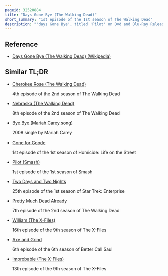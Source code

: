 ```yaml
---
pageid: 32520884
title: "Days Gone Bye (The Walking Dead)"
short_summary: "1st episode of the 1st season of The Walking Dead"
description: "'days Gone Bye', titled 'Pilot' on Dvd and Blu-Ray Releases, is the Pilot Episode of the post-apocalyptic Horror Television Series the Walking Dead. It originally aired in the united States on Amc on october 31 2010. The Episode's Teleplay was written and directed by Frank Darabont, the Series Creator."
---
```


## Reference

- [Days Gone Bye (The Walking Dead) (Wikipedia)](https://en.wikipedia.org/?curid=32520884)

## Similar TL;DR

- [Cherokee Rose (The Walking Dead)](/tldr/en/cherokee-rose-the-walking-dead)

  4th episode of the 2nd season of The Walking Dead

- [Nebraska (The Walking Dead)](/tldr/en/nebraska-the-walking-dead)

  8th episode of the 2nd season of The Walking Dead

- [Bye Bye (Mariah Carey song)](/tldr/en/bye-bye-mariah-carey-song)

  2008 single by Mariah Carey

- [Gone for Goode](/tldr/en/gone-for-goode)

  1st episode of the 1st season of Homicide: Life on the Street

- [Pilot (Smash)](/tldr/en/pilot-smash)

  1st episode of the 1st season of Smash

- [Two Days and Two Nights](/tldr/en/two-days-and-two-nights)

  25th episode of the 1st season of Star Trek: Enterprise

- [Pretty Much Dead Already](/tldr/en/pretty-much-dead-already)

  7th episode of the 2nd season of The Walking Dead

- [William (The X-Files)](/tldr/en/william-the-x-files)

  16th episode of the 9th season of The X-Files

- [Axe and Grind](/tldr/en/axe-and-grind)

  6th episode of the 6th season of Better Call Saul

- [Improbable (The X-Files)](/tldr/en/improbable-the-x-files)

  13th episode of the 9th season of The X-Files
